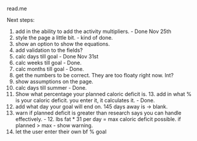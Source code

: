 read.me

Next steps:

1. add in the ability to add the activity multipliers. - Done Nov 25th
2. style the page a little bit. - kind of done. 
3. show an option to show the equations.
4. add validation to the fields? 
5. calc days till goal - Done Nov 31st
6. calc weeks till goal - Done.
7. calc months till goal - Done. 
8. get the numbers to be correct. They are too floaty right now. Int? 
9. show assumptions on the page. 
10. calc days till summer - Done. 
11. Show what percentage your planned caloric deficit is. 13. add in what % is your caloric deficit. you enter it, it calculates it. - Done.
12. add what day your goal will end on. 145 days away is -> blank.
13. warn if planned deficit is greater than research says you can handle effectively. - 12. lbs fat * 31 per day = max caloric deficit possible. if planned > max - show warning. 
14. let the user enter their own bf % goal



